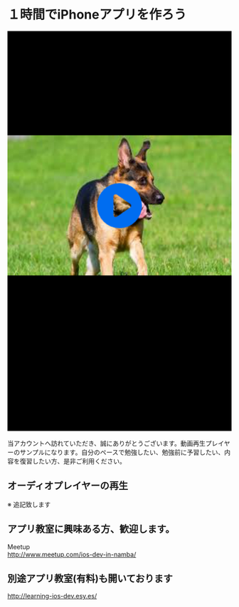 # １時間でiPhoneアプリを作ろう

  <div style="text-align:center"><img src ="https://github.com/iosClassForBeginner/sampleVidPalyer/blob/master/Assets/img.png" /></div>
  
  当アカウントへ訪れていただき、誠にありがとうございます。動画再生プレイヤーのサンプルになります。自分のペースで勉強したい、勉強前に予習したい、内容を復習したい方、是非ご利用ください。

## オーディオプレイヤーの再生  
  
※ 追記致します
  
## アプリ教室に興味ある方、歓迎します。  
  Meetup  
  http://www.meetup.com/ios-dev-in-namba/
  
## 別途アプリ教室(有料)も開いております  
  http://learning-ios-dev.esy.es/  
